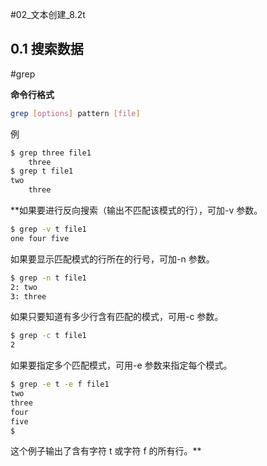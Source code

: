 #02_文本创建_8.2t 
## 0.1 搜索数据
#grep 

**命令行格式**
```sh
grep [options] pattern [file]
```

例
```sh
$ grep three file1 
	three 
$ grep t file1 
two 
	three 
```

**如果要进行反向搜索（输出不匹配该模式的行），可加-v 参数。
```sh
$ grep -v t file1 
one four five 
```
如果要显示匹配模式的行所在的行号，可加-n 参数。 
```sh
$ grep -n t file1 
2: two 
3: three 
```
如果只要知道有多少行含有匹配的模式，可用-c 参数。 
```sh
$ grep -c t file1 
2 
```
如果要指定多个匹配模式，可用-e 参数来指定每个模式。 
```sh
$ grep -e t -e f file1 
two 
three 
four 
five 
$
``` 
这个例子输出了含有字符 t 或字符 f 的所有行。**

